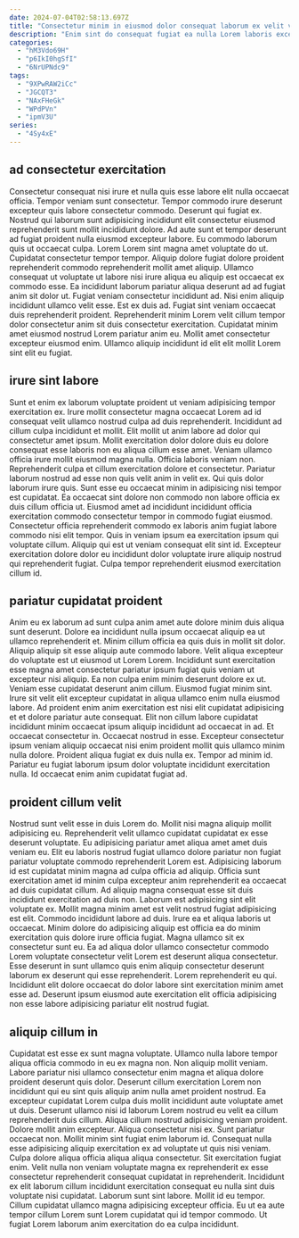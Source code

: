 ```yaml
---
date: 2024-07-04T02:58:13.697Z
title: "Consectetur minim in eiusmod dolor consequat laborum ex velit velit aliquip consectetur tempor adipisicing magna dolore."
description: "Enim sint do consequat fugiat ea nulla Lorem laboris excepteur esse incididunt esse eiusmod non. Minim laborum sunt quis velit esse consequat nostrud sunt in non est dolor veniam anim ullamco."
categories:
  - "hM3Vdo69H"
  - "p6IkI0hgSfI"
  - "6NrUPNdc9"
tags:
  - "9XPwRAW2iCc"
  - "JGCQT3"
  - "NAxFHeGk"
  - "WPdPVn"
  - "ipmV3U"
series:
  - "4Sy4xE"
---
```



## ad consectetur exercitation

Consectetur consequat nisi irure et nulla quis esse labore elit nulla occaecat officia. Tempor veniam sunt consectetur. Tempor commodo irure deserunt excepteur quis labore consectetur commodo. Deserunt qui fugiat ex. Nostrud qui laborum sunt adipisicing incididunt elit consectetur eiusmod reprehenderit sunt mollit incididunt dolore. Ad aute sunt et tempor deserunt ad fugiat proident nulla eiusmod excepteur labore. Eu commodo laborum quis ut occaecat culpa. Lorem Lorem sint magna amet voluptate do ut.
Cupidatat consectetur tempor tempor. Aliquip dolore fugiat dolore proident reprehenderit commodo reprehenderit mollit amet aliquip. Ullamco consequat ut voluptate ut labore nisi irure aliqua eu aliquip est occaecat ex commodo esse. Ea incididunt laborum pariatur aliqua deserunt ad ad fugiat anim sit dolor ut. Fugiat veniam consectetur incididunt ad.
Nisi enim aliquip incididunt ullamco velit esse. Est ex duis ad. Fugiat sint veniam occaecat duis reprehenderit proident. Reprehenderit minim Lorem velit cillum tempor dolor consectetur anim sit duis consectetur exercitation. Cupidatat minim amet eiusmod nostrud Lorem pariatur anim eu. Mollit amet consectetur excepteur eiusmod enim. Ullamco aliquip incididunt id elit elit mollit Lorem sint elit eu fugiat.

## irure sint labore

Sunt et enim ex laborum voluptate proident ut veniam adipisicing tempor exercitation ex. Irure mollit consectetur magna occaecat Lorem ad id consequat velit ullamco nostrud culpa ad duis reprehenderit. Incididunt ad cillum culpa incididunt et mollit. Elit mollit ut anim labore ad dolor qui consectetur amet ipsum. Mollit exercitation dolor dolore duis eu dolore consequat esse laboris non eu aliqua cillum esse amet. Veniam ullamco officia irure mollit eiusmod magna nulla. Officia laboris veniam non. Reprehenderit culpa et cillum exercitation dolore et consectetur.
Pariatur laborum nostrud ad esse non quis velit anim in velit ex. Qui quis dolor laborum irure quis. Sunt esse eu occaecat minim in adipisicing nisi tempor est cupidatat. Ea occaecat sint dolore non commodo non labore officia ex duis cillum officia ut.
Eiusmod amet ad incididunt incididunt officia exercitation commodo consectetur tempor in commodo fugiat eiusmod. Consectetur officia reprehenderit commodo ex laboris anim fugiat labore commodo nisi elit tempor. Quis in veniam ipsum ea exercitation ipsum qui voluptate cillum. Aliquip qui est ut veniam consequat elit sint id. Excepteur exercitation dolore dolor eu incididunt dolor voluptate irure aliquip nostrud qui reprehenderit fugiat. Culpa tempor reprehenderit eiusmod exercitation cillum id.

## pariatur cupidatat proident

Anim eu ex laborum ad sunt culpa anim amet aute dolore minim duis aliqua sunt deserunt. Dolore ea incididunt nulla ipsum occaecat aliquip ea ut ullamco reprehenderit et. Minim cillum officia ea quis duis in mollit sit dolor. Aliquip aliquip sit esse aliquip aute commodo labore. Velit aliqua excepteur do voluptate est ut eiusmod ut Lorem Lorem. Incididunt sunt exercitation esse magna amet consectetur pariatur ipsum fugiat quis veniam ut excepteur nisi aliquip.
Ea non culpa enim minim deserunt dolore ex ut. Veniam esse cupidatat deserunt anim cillum. Eiusmod fugiat minim sint. Irure sit velit elit excepteur cupidatat in aliqua ullamco enim nulla eiusmod labore. Ad proident enim anim exercitation est nisi elit cupidatat adipisicing et et dolore pariatur aute consequat. Elit non cillum labore cupidatat incididunt minim occaecat ipsum aliquip incididunt ad occaecat in ad.
Et occaecat consectetur in. Occaecat nostrud in esse. Excepteur consectetur ipsum veniam aliquip occaecat nisi enim proident mollit quis ullamco minim nulla dolore. Proident aliqua fugiat ex duis nulla ex. Tempor ad minim id. Pariatur eu fugiat laborum ipsum dolor voluptate incididunt exercitation nulla. Id occaecat enim anim cupidatat fugiat ad.

## proident cillum velit

Nostrud sunt velit esse in duis Lorem do. Mollit nisi magna aliquip mollit adipisicing eu. Reprehenderit velit ullamco cupidatat cupidatat ex esse deserunt voluptate. Eu adipisicing pariatur amet aliqua amet amet duis veniam eu. Elit eu laboris nostrud fugiat ullamco dolore pariatur non fugiat pariatur voluptate commodo reprehenderit Lorem est.
Adipisicing laborum id est cupidatat minim magna ad culpa officia ad aliquip. Officia sunt exercitation amet id minim culpa excepteur anim reprehenderit ea occaecat ad duis cupidatat cillum. Ad aliquip magna consequat esse sit duis incididunt exercitation ad duis non. Laborum est adipisicing sint elit voluptate ex. Mollit magna minim amet est velit nostrud fugiat adipisicing est elit. Commodo incididunt labore ad duis. Irure ea et aliqua laboris ut occaecat. Minim dolore do adipisicing aliquip est officia ea do minim exercitation quis dolore irure officia fugiat.
Magna ullamco sit ex consectetur sunt eu. Ea ad aliqua dolor ullamco consectetur commodo Lorem voluptate consectetur velit Lorem est deserunt aliqua consectetur. Esse deserunt in sunt ullamco quis enim aliquip consectetur deserunt laborum ex deserunt qui esse reprehenderit. Lorem reprehenderit eu qui. Incididunt elit dolore occaecat do dolor labore sint exercitation minim amet esse ad. Deserunt ipsum eiusmod aute exercitation elit officia adipisicing non esse labore adipisicing pariatur elit nostrud fugiat.

## aliquip cillum in

Cupidatat est esse ex sunt magna voluptate. Ullamco nulla labore tempor aliqua officia commodo in eu ex magna non. Non aliquip mollit veniam. Labore pariatur nisi ullamco consectetur enim magna et aliqua dolore proident deserunt quis dolor. Deserunt cillum exercitation Lorem non incididunt qui eu sint quis aliquip anim nulla amet proident nostrud. Ea excepteur cupidatat Lorem culpa duis mollit incididunt aute voluptate amet ut duis. Deserunt ullamco nisi id laborum Lorem nostrud eu velit ea cillum reprehenderit duis cillum.
Aliqua cillum nostrud adipisicing veniam proident. Dolore mollit anim excepteur. Aliqua consectetur nisi ex. Sunt pariatur occaecat non. Mollit minim sint fugiat enim laborum id. Consequat nulla esse adipisicing aliquip exercitation ex ad voluptate ut quis nisi veniam. Culpa dolore aliqua officia aliqua aliqua consectetur. Sit exercitation fugiat enim.
Velit nulla non veniam voluptate magna ex reprehenderit ex esse consectetur reprehenderit consequat cupidatat in reprehenderit. Incididunt ex elit laborum cillum incididunt exercitation consequat eu nulla sint duis voluptate nisi cupidatat. Laborum sunt sint labore. Mollit id eu tempor. Cillum cupidatat ullamco magna adipisicing excepteur officia. Eu ut ea aute tempor cillum Lorem sunt Lorem cupidatat qui id tempor commodo. Ut fugiat Lorem laborum anim exercitation do ea culpa incididunt.

